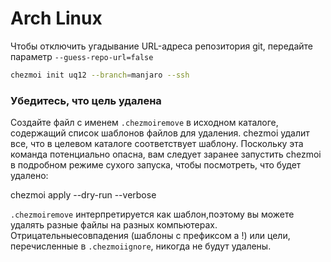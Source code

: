 # Arch Linux

Чтобы отключить угадывание URL-адреса репозитория git, передайте параметр
`--guess-repo-url=false`

```sh
chezmoi init uq12 --branch=manjaro --ssh
```


### Убедитесь, что цель удалена ###

Создайте файл с именем `.chezmoiremove` в исходном каталоге, содержащий список
шаблонов файлов для удаления. chezmoi удалит все, что в целевом каталоге
соответствует шаблону. Поскольку эта команда потенциально опасна, вам следует
заранее запустить chezmoi в подробном режиме сухого запуска, чтобы посмотреть,
что будет удалено:


  chezmoi apply --dry-run --verbose 


`.chezmoiremove` интерпретируется как шаблон,поэтому вы можете удалять разные
файлы на разных компьютерах. Отрицательныесовпадения (шаблоны с префиксом a
!) или цели, перечисленные в `.chezmoiignore`, никогда не будут удалены.
